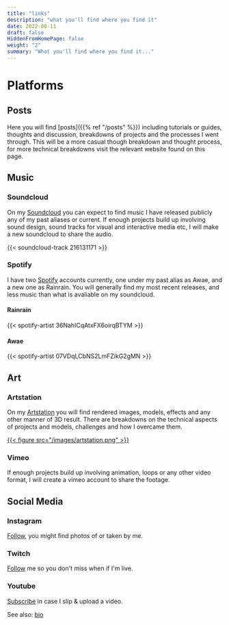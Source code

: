 ```yaml
---
title: "links"
description: "what you'll find where you find it"
date: 2022-08-11
draft: false
HiddenFromHomePage: false
weight: "2"
summary: "What you'll find where you find it..."
---
```


# Platforms

## Posts

Here you will find [posts]({{% ref "/posts" %}}) including tutorials or guides, thoughts and discussion, breakdowns of projects and the processes I went through. This will be a more casual though breakdown and thought process, for more technical breakdowns visit the relevant website found on this page.

## Music

### Soundcloud

On my [Soundcloud](https://soundcloud.com/twicerain) you can expect to find music I have released publicly any of my past aliases or current. If enough projects build up involving sound design, sound tracks for visual and interactive media etc, I will make a new soundcloud to share the audio.

{{< soundcloud-track 216131171 >}}

### Spotify

I have two [Spotify](https://open.spotify.com/artist/36NahICqAtxFX6oirqBTYM) accounts currently, one under my past alias as Awae, and a new one as Rainrain. You will generally find my most recent releases, and less music than what is avaliable on my soundcloud.

#### Rainrain

{{< spotify-artist 36NahICqAtxFX6oirqBTYM >}}

#### Awae

{{< spotify-artist 07VDqLCbNS2LmFZikG2gMN >}}

## Art

### Artstation

On my [Artstation](https://www.artstation.com/twicerain) you will find rendered images, models, effects and any other manner of 3D result. There are breakdowns on the technical aspects of projects and models, challenges and how I overcame them.

[{{< figure src="/images/artstation.png" >}}](https://www.artstation.com/twicerain)

### Vimeo

If enough projects build up involving animation, loops or any other video format, I will create a vimeo account to share the footage.

## Social Media

### Instagram

[Follow](https://www.instagram.com/twicerain), you might find photos of or taken by me.

### Twitch

[Follow](https://www.twitch.tv/twicerain/videos) me so you don't miss when if I'm live.

### Youtube

[Subscribe](https://www.youtube.com/channel/UCLryL8zSBTvhyylGDFIMDjg) in case I slip & upload a video.

See also: [bio](/bio)